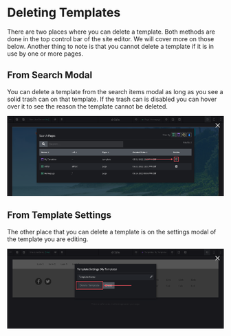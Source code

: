 # Deleting Templates

There are two places where you can delete a template. Both methods  are done in the top control bar of the site editor. We will cover more on those below. Another thing to note is that you cannot delete a template if it is in use by one or more pages.

## From Search Modal
You can delete a template from the search items modal as long as you see a solid trash can on that template. If the trash can is disabled you can hover over it to see the reason the template cannot be deleted.

![Delete template from search](./delete-in-search.png)

## From Template Settings
The other place that you can delete a template is on the settings modal of the template you are editing.

![Delete page from modal](./delete-in-settings.png)
